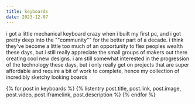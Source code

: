```yaml
---
title: keyboards
date: 2023-12-07
---
```


i got a little mechanical keyboard crazy when i built my first pc, and i got pretty deep into the ""community"" for the better part of a decade. i think they've become a little too much of an opportunity to flex peoples wealth these days, but i still really appreciate the small groups of makers out there creating cool new designs. i am still somewhat interested in the progression of the technology these days, but i only really get on projects that are super affordable and require a bit of work to complete, hence my collection of incredibly sketchy looking boards

{% for post in keyboards %}
  {% listentry 
    post.title,
    post.link,
    post.image,
    post.video,
    post.iframelink,
    post.description
  %}
{% endfor %}